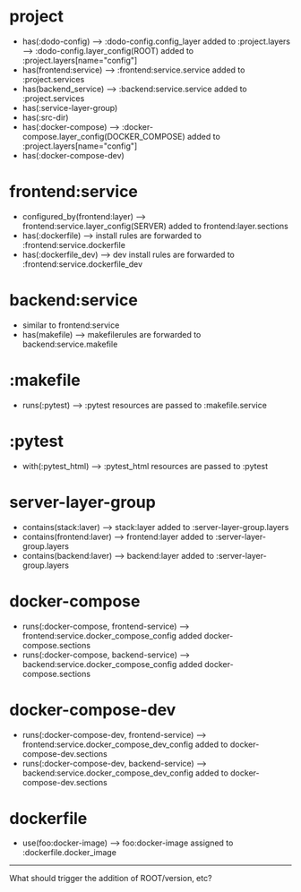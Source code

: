# project

- has(:dodo-config)
  --> :dodo-config.config_layer added to :project.layers
  --> :dodo-config.layer_config(ROOT) added to :project.layers[name="config"]
- has(frontend:service)
  --> :frontend:service.service added to :project.services
- has(backend_service)
  --> :backend:service.service added to :project.services
- has(:service-layer-group)
- has(:src-dir)
- has(:docker-compose)
  --> :docker-compose.layer_config(DOCKER_COMPOSE) added to :project.layers[name="config"]
- has(:docker-compose-dev)

# frontend:service

- configured_by(frontend:layer)
  --> frontend:service.layer_config(SERVER) added to frontend:layer.sections
- has(:dockerfile)
  --> install rules are forwarded to :frontend:service.dockerfile
- has(:dockerfile_dev)
  --> dev install rules are forwarded to :frontend:service.dockerfile_dev

# backend:service

- similar to frontend:service
- has(makefile)
  --> makefilerules are forwarded to backend:service.makefile

# :makefile

- runs(:pytest)
  --> :pytest resources are passed to :makefile.service

# :pytest

- with(:pytest_html)
  --> :pytest_html resources are passed to :pytest

# server-layer-group

- contains(stack:laver)
  --> stack:layer added to :server-layer-group.layers
- contains(frontend:laver)
  --> frontend:layer added to :server-layer-group.layers
- contains(backend:laver)
  --> backend:layer added to :server-layer-group.layers

# docker-compose

- runs(:docker-compose, frontend-service)
  --> frontend:service.docker_compose_config added docker-compose.sections
- runs(:docker-compose, backend-service)
  --> backend:service.docker_compose_config added docker-compose.sections

# docker-compose-dev

- runs(:docker-compose-dev, frontend-service)
  --> frontend:service.docker_compose_dev_config added to docker-compose-dev.sections
- runs(:docker-compose-dev, backend-service)
  --> backend:service.docker_compose_dev_config added to docker-compose-dev.sections

# dockerfile

- use(foo:docker-image)
  --> foo:docker-image assigned to :dockerfile.docker_image

---

What should trigger the addition of ROOT/version, etc?
